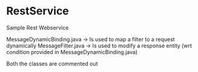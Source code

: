 # RestService
Sample Rest Webservice

MessageDynamicBinding.java -> Is used to map a filter to a request dynamically
MessageFilter.java -> Is used to modify a response entity (wrt condition provided in MessageDynamicBinding.java)

Both the classes are commented out
